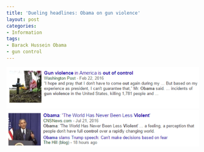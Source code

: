 ```yaml
---
title: 'Dueling headlines: Obama on gun violence'
layout: post
categories:
- Information
tags:
- Barack Hussein Obama
- gun control
---
```


[![20160222 Obama](/assets/img/2016/07/20160222-Obama.png)](/assets/img/2016/07/20160222-Obama.png)  
[![20160721 Obama](/assets/img/2016/07/20160721-Obama.png)](/assets/img/2016/07/20160721-Obama.png)